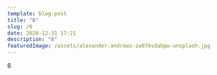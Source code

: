 ```yaml
---
template: blog-post
title: "6"
slug: /6
date: 2020-12-31 17:21
description: "6"
featuredImage: /assets/alexander-andrews-zw07kvdahpw-unsplash.jpg
---
```

6
